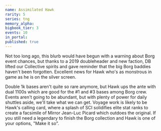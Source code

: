 ```yaml
---
name: Assimilated Hawk
rarity: 5
series: tng
memory_alpha:
bigbook_tier: 3
events: 10
in_portal:
published: true
---
```


Not too long ago, this blurb would have begun with a warning about Borg event chances, but thanks to a 2019 doubleheader and new faction, DB lifted our Collective spirits and gave reminder that the big Borg baddies haven't been forgotten. Excellent news for Hawk who's as monstrous in game as he is on the silver screen.

Double 1k bases aren't quite so rare anymore, but Hawk ups the ante with dual 1100s which are good for the #1 and #3 bases among Borg crew. Events aren't going to be abundant, but with plenty of power for daily shuttles aside, we'll take what we can get. Voyage work is likely to be Hawk's calling card, where a splash of SCI solidifies elite stat ranks to create a facsimile of Mirror Jean-Luc Picard which outdoes the original. If you still need a legendary to finish the Borg collection and Hawk is one of your options, "Make it so".
